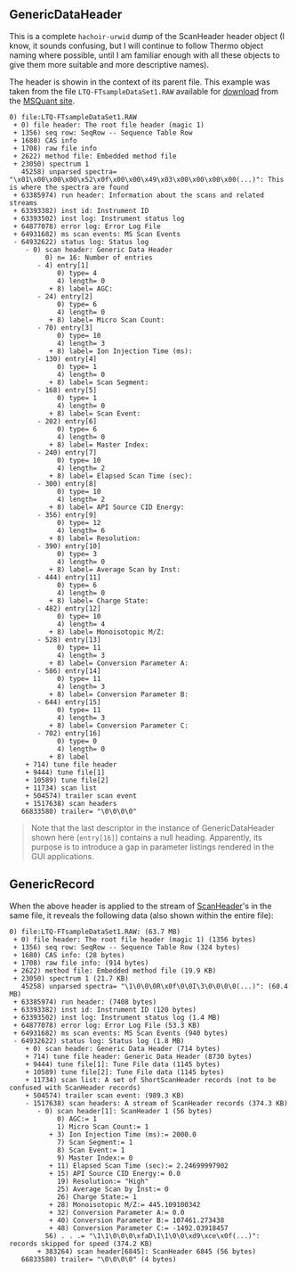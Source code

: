 ## GenericDataHeader ##

This is a complete `hachoir-urwid` dump of the ScanHeader header object (I know, it sounds confusing, but I will continue to follow Thermo object naming where possible, until I am familiar enough with all these objects to give them more suitable and more descriptive names).

The header is showin in the context of its parent file. This example was taken from the file `LTQ-FTsampleDataSet1.RAW` available for [download](http://www.pil.sdu.dk/1/MSQuant/LTQ-FTsampleDataSet1,2004-02-14.zip) from the [MSQuant site](http://msquant.alwaysdata.net/docs/install/).

```
0) file:LTQ-FTsampleDataSet1.RAW
 + 0) file header: The root file header (magic 1)
 + 1356) seq row: SeqRow -- Sequence Table Row
 + 1680) CAS info
 + 1708) raw file info
 + 2622) method file: Embedded method file
 + 23050) spectrum 1
   45258) unparsed spectra= "\x01\x00\x00\x00\x52\x0f\x00\x00\x49\x03\x00\x00\x00\x00(...)": This is where the spectra are found
 + 63385974) run header: Information about the scans and related streams
 + 63393382) inst id: Instrument ID
 + 63393502) inst log: Instrument status log
 + 64877078) error log: Error Log File
 + 64931682) ms scan events: MS Scan Events
 - 64932622) status log: Status log
    - 0) scan header: Generic Data Header
         0) n= 16: Number of entries
       - 4) entry[1]
            0) type= 4
            4) length= 0
          + 8) label= AGC:
       - 24) entry[2]
            0) type= 6
            4) length= 0
          + 8) label= Micro Scan Count:
       - 70) entry[3]
            0) type= 10
            4) length= 3
          + 8) label= Ion Injection Time (ms):
       - 130) entry[4]
            0) type= 1
            4) length= 0
          + 8) label= Scan Segment:
       - 168) entry[5]
            0) type= 1
            4) length= 0
          + 8) label= Scan Event:
       - 202) entry[6]
            0) type= 6
            4) length= 0
          + 8) label= Master Index:
       - 240) entry[7]
            0) type= 10
            4) length= 2
          + 8) label= Elapsed Scan Time (sec):
       - 300) entry[8]
            0) type= 10
            4) length= 2
          + 8) label= API Source CID Energy:
       - 356) entry[9]
            0) type= 12
            4) length= 6
          + 8) label= Resolution:
       - 390) entry[10]
            0) type= 3
            4) length= 0
          + 8) label= Average Scan by Inst:
       - 444) entry[11]
            0) type= 6
            4) length= 0
          + 8) label= Charge State:
       - 482) entry[12]
            0) type= 10
            4) length= 4
          + 8) label= Monoisotopic M/Z:
       - 528) entry[13]
            0) type= 11
            4) length= 3
          + 8) label= Conversion Parameter A:
       - 586) entry[14]
            0) type= 11
            4) length= 3
          + 8) label= Conversion Parameter B:
       - 644) entry[15]
            0) type= 11
            4) length= 3
          + 8) label= Conversion Parameter C:
       - 702) entry[16]
            0) type= 0
            4) length= 0
          + 8) label
    + 714) tune file header
    + 9444) tune file[1]
    + 10589) tune file[2]
    + 11734) scan list
    + 504574) trailer scan event
    + 1517638) scan headers
   66833580) trailer= "\0\0\0\0"
```

<blockquote>Note that the last descriptor in the instance of GenericDataHeader shown here (<code>entry[16]</code>) contains a null heading. Apparently, its purpose is to introduce a gap in parameter listings rendered in the GUI applications.<br>
</blockquote>

## GenericRecord ##

When the above header is applied to the stream of [ScanHeader](ScanHeader.md)'s in the same file, it reveals the following data (also shown within the entire file):

```
0) file:LTQ-FTsampleDataSet1.RAW: (63.7 MB)
 + 0) file header: The root file header (magic 1) (1356 bytes)
 + 1356) seq row: SeqRow -- Sequence Table Row (324 bytes)
 + 1680) CAS info: (28 bytes)
 + 1708) raw file info: (914 bytes)
 + 2622) method file: Embedded method file (19.9 KB)
 + 23050) spectrum 1 (21.7 KB)
   45258) unparsed spectra= "\1\0\0\0R\x0f\0\0I\3\0\0\0\0(...)": (60.4 MB)
 + 63385974) run header: (7408 bytes)
 + 63393382) inst id: Instrument ID (120 bytes)
 + 63393502) inst log: Instrument status log (1.4 MB)
 + 64877078) error log: Error Log File (53.3 KB)
 + 64931682) ms scan events: MS Scan Events (940 bytes)
 - 64932622) status log: Status log (1.8 MB)
    + 0) scan header: Generic Data Header (714 bytes)
    + 714) tune file header: Generic Data Header (8730 bytes)
    + 9444) tune file[1]: Tune File data (1145 bytes)
    + 10589) tune file[2]: Tune File data (1145 bytes)
    + 11734) scan list: A set of ShortScanHeader records (not to be confused with ScanHeader records)
    + 504574) trailer scan event: (989.3 KB)
    - 1517638) scan headers: A stream of ScanHeader records (374.3 KB)
       - 0) scan header[1]: ScanHeader 1 (56 bytes)
            0) AGC:= 1
            1) Micro Scan Count:= 1
          + 3) Ion Injection Time (ms):= 2000.0
            7) Scan Segment:= 1
            8) Scan Event:= 1
            9) Master Index:= 0
          + 11) Elapsed Scan Time (sec):= 2.24699997902
          + 15) API Source CID Energy:= 0.0
            19) Resolution:= "High"
            25) Average Scan by Inst:= 0
            26) Charge State:= 1
          + 28) Monoisotopic M/Z:= 445.109100342
          + 32) Conversion Parameter A:= 0.0
          + 40) Conversion Parameter B:= 107461.273438
          + 48) Conversion Parameter C:= -1492.03918457
         56) . . .= "\1\1\0\0\0\xfaD\1\1\0\0\xd9\xce\x0f(...)": records skipped for speed (374.2 KB)
       + 383264) scan header[6845]: ScanHeader 6845 (56 bytes)
   66833580) trailer= "\0\0\0\0" (4 bytes)
```
